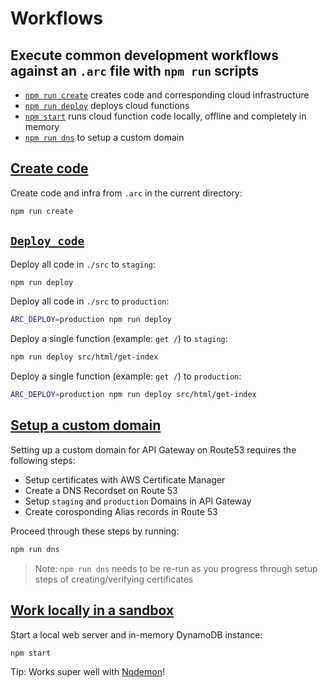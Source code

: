 # Workflows

## Execute common development workflows against an `.arc` file with `npm run` scripts

- [`npm run create`](#arc-create) creates code and corresponding cloud infrastructure
- [`npm run deploy`](#arc-deploy) deploys cloud functions
- [`npm start`](#arc-sandbox) runs cloud function code locally, offline and completely in memory
- [`npm run dns`](#arc-dns) to setup a custom domain

## <a href=#arc-create id=arc-create>Create code</a>

Create code and infra from `.arc` in the current directory:

```bash
npm run create
```

## <a href=#arc-deploy id=arc-deploy>`Deploy code`</a>

Deploy all code in `./src` to `staging`:

```bash
npm run deploy
```

Deploy all code in `./src` to `production`:

```bash
ARC_DEPLOY=production npm run deploy
```

Deploy a single function (example: `get /`) to `staging`:

```bash
npm run deploy src/html/get-index
```

Deploy a single function (example: `get /`) to `production`:

```bash
ARC_DEPLOY=production npm run deploy src/html/get-index
```

## <a href=#arc-dns id=arc-dns>Setup a custom domain</a>

Setting up a custom domain for API Gateway on Route53 requires the following steps:

- Setup certificates with AWS Certificate Manager
- Create a DNS Recordset on Route 53
- Setup `staging` and `production` Domains in API Gateway
- Create corosponding Alias records in Route 53

Proceed through these steps by running:

```bash
npm run dns
```

> Note: `npm run dns` needs to be re-run as you progress through setup steps of creating/verifying certificates

## <a href=#arc-sandbox id=arc-sandbox>Work locally in a sandbox</a>

Start a local web server and in-memory DynamoDB instance:

```bash
npm start
```

Tip: Works super well with [Nodemon](https://nodemon.io)!
